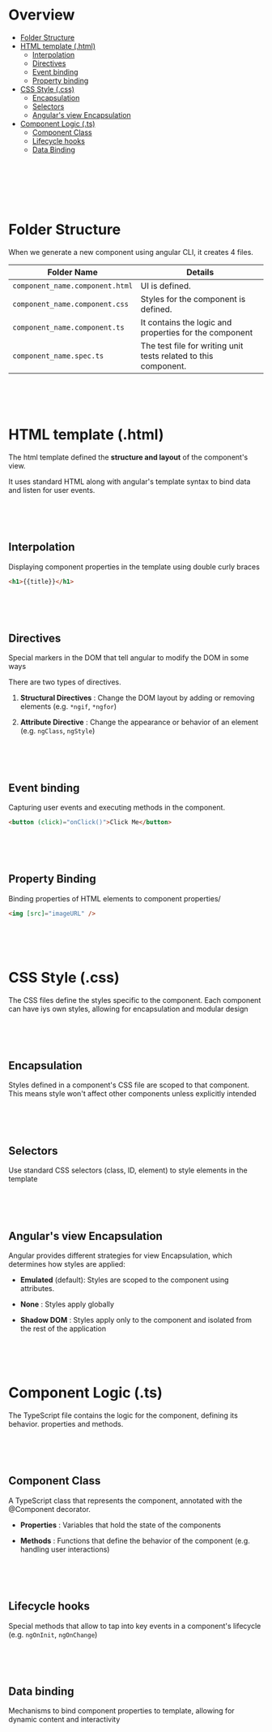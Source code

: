# Overview

- [Folder Structure](#folder-structure)
- [HTML template (.html)](#html-template-html)
  - [Interpolation](#interpolation)
  - [Directives](#directives)
  - [Event binding](#event-binding)
  - [Property binding](#property-binding)
- [CSS Style (.css)](#css-style-css)
  - [Encapsulation](#encapsulation)
  - [Selectors](#selectors)
  - [Angular's view Encapsulation](#angulars-view-encapsulation)
- [Component Logic (.ts)](#component-logic-ts)
  - [Component Class](#component-class)
  - [Lifecycle hooks](#lifecycle-hooks)
  - [Data Binding](#data-binding)

&nbsp;

&nbsp;

&nbsp;

# Folder Structure

When we generate a new component using angular CLI, it creates 4 files.

| Folder Name                     | Details                                                         |
| ------------------------------- | --------------------------------------------------------------- |
| `component_name.component.html` | UI is defined.                                                  |
| `component_name.component.css`  | Styles for the component is defined.                            |
| `component_name.component.ts`   | It contains the logic and properties for the component          |
| `component_name.spec.ts`        | The test file for writing unit tests related to this component. |

&nbsp;

&nbsp;

# HTML template (.html)

The html template defined the **structure and layout** of the component's view.

It uses standard HTML along with angular's template syntax to bind data and listen for user events.

&nbsp;

&nbsp;

## Interpolation

Displaying component properties in the template using double curly braces

```html
<h1>{{title}}</h1>
```

&nbsp;

&nbsp;

## Directives

Special markers in the DOM that tell angular to modify the DOM in some ways

There are two types of directives.

1. **Structural Directives** : Change the DOM layout by adding or removing elements (e.g. `*ngif`, `*ngfor`)

2. **Attribute Directive** : Change the appearance or behavior of an element (e.g. `ngClass`, `ngStyle`)

&nbsp;

&nbsp;

## Event binding

Capturing user events and executing methods in the component.

```html
<button (click)="onClick()">Click Me</button>
```

&nbsp;

&nbsp;

## Property Binding

Binding properties of HTML elements to component properties/

```html
<img [src]="imageURL" />
```

&nbsp;

&nbsp;

# CSS Style (.css)

The CSS files define the styles specific to the component. Each component can have iys own styles, allowing for encapsulation and modular design

&nbsp;

&nbsp;

## Encapsulation

Styles defined in a component's CSS file are scoped to that component. This means style won't affect other components unless explicitly intended

&nbsp;

&nbsp;

## Selectors

Use standard CSS selectors (class, ID, element) to style elements in the template

&nbsp;

&nbsp;

## Angular's view Encapsulation

Angular provides different strategies for view Encapsulation, which determines how styles are applied:

- **Emulated** (default): Styles are scoped to the component using attributes.

- **None** : Styles apply globally

- **Shadow DOM** : Styles apply only to the component and isolated from the rest of the application

&nbsp;

&nbsp;

# Component Logic (.ts)

The TypeScript file contains the logic for the component, defining its behavior. properties and methods.

&nbsp;

&nbsp;

## Component Class

A TypeScript class that represents the component, annotated with the @Component decorator.

- **Properties** : Variables that hold the state of the components

- **Methods** : Functions that define the behavior of the component (e.g. handling user interactions)

&nbsp;

&nbsp;

## Lifecycle hooks

Special methods that allow to tap into key events in a component's lifecycle (e.g. `ngOnInit`, `ngOnChange`)

&nbsp;

&nbsp;

## Data binding

Mechanisms to bind component properties to template, allowing for dynamic content and interactivity
